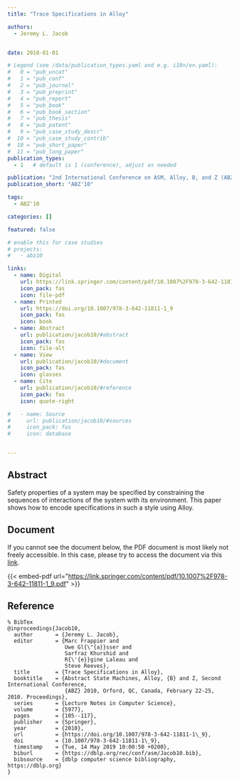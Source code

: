 ```yaml
---
title: "Trace Specifications in Alloy"

authors:
  - Jeremy L. Jacob


date: 2010-01-01

# Legend (see /data/publication_types.yaml and e.g. i18n/en.yaml): 
#   0 = "pub_uncat"
#   1 = "pub_conf"
#   2 = "pub_journal"
#   3 = "pub_preprint"
#   4 = "pub_report"
#   5 = "pub_book"
#   6 = "pub_book_section"
#   7 = "pub_thesis"
#   8 = "pub_patent"
#   9 = "pub_case_study_descr"
#  10 = "pub_case_study_contrib"
#  10 = "pub_short_paper"
#  11 = "pub_long_paper"
publication_types:
  - 1   # default is 1 (conference), adjust as needed

publication: "2nd International Conference on ASM, Alloy, B, and Z (ABZ'10)"
publication_short: "ABZ'10"

tags:
  - ABZ'10

categories: []

featured: false

# enable this for case studies
# projects:
#   - abz10

links:
  - name: Digital
    url: https://link.springer.com/content/pdf/10.1007%2F978-3-642-11811-1_9.pdf
    icon_pack: fas
    icon: file-pdf
  - name: Printed
    url: https://doi.org/10.1007/978-3-642-11811-1_9
    icon_pack: fas
    icon: book
  - name: Abstract
    url: publication/jacob10/#abstract
    icon_pack: fas
    icon: file-alt
  - name: View
    url: publication/jacob10/#document
    icon_pack: fas
    icon: glasses
  - name: Cite
    url: publication/jacob10/#reference
    icon_pack: fas
    icon: quote-right

#   - name: Source
#     url: publication/jacob10/#sources
#     icon_pack: fas
#     icon: database


---
```


## Abstract

Safety properties of a system may be specified by constraining the sequences of interactions of the system with its environment. This paper shows how to encode specifications in such a style using Alloy.

## Document

If you cannot see the document below, the PDF document is most likely not freely accessible. In this case, please try to access the document via this <a href="https://link.springer.com/content/pdf/10.1007%2F978-3-642-11811-1_9.pdf">link</a>.

{{< embed-pdf url="https://link.springer.com/content/pdf/10.1007%2F978-3-642-11811-1_9.pdf" >}}

## Reference

```
% BibTex
@inproceedings{Jacob10,
  author       = {Jeremy L. Jacob},
  editor       = {Marc Frappier and
                  Uwe Gl{\"{a}}sser and
                  Sarfraz Khurshid and
                  R{\'{e}}gine Laleau and
                  Steve Reeves},
  title        = {Trace Specifications in Alloy},
  booktitle    = {Abstract State Machines, Alloy, {B} and Z, Second International Conference,
                  {ABZ} 2010, Orford, QC, Canada, February 22-25, 2010. Proceedings},
  series       = {Lecture Notes in Computer Science},
  volume       = {5977},
  pages        = {105--117},
  publisher    = {Springer},
  year         = {2010},
  url          = {https://doi.org/10.1007/978-3-642-11811-1\_9},
  doi          = {10.1007/978-3-642-11811-1\_9},
  timestamp    = {Tue, 14 May 2019 10:00:50 +0200},
  biburl       = {https://dblp.org/rec/conf/asm/Jacob10.bib},
  bibsource    = {dblp computer science bibliography, https://dblp.org}
}


```

<!-- # add information for case study papers (if available)
## Sources

- **Used formal method:**
  [ASM](/method/asm)
- **Resources and tools:**
  Asmeta

For more information, please contact the <a href ="mailto:silvia.bonfanti@unibg.it;arcaini@nii.ac.jp;angelo.gargantini@unibg.it;scandurra@unibg.it;elvinia.riccobene@unimi.it">authors</a>-->


